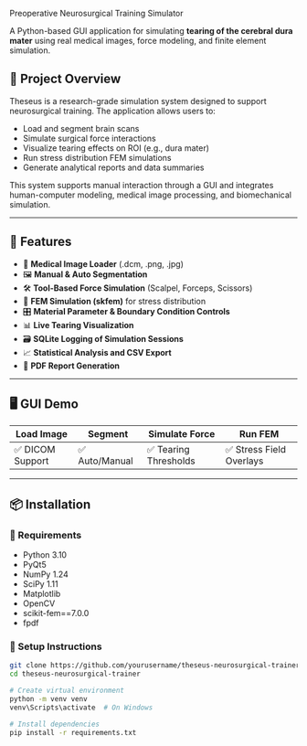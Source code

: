 Preoperative Neurosurgical Training Simulator

A Python-based GUI application for simulating **tearing of the cerebral dura mater** using real medical images, force modeling, and finite element simulation.

## 🚀 Project Overview

Theseus is a research-grade simulation system designed to support neurosurgical training. The application allows users to:
- Load and segment brain scans
- Simulate surgical force interactions
- Visualize tearing effects on ROI (e.g., dura mater)
- Run stress distribution FEM simulations
- Generate analytical reports and data summaries

This system supports manual interaction through a GUI and integrates human-computer modeling, medical image processing, and biomechanical simulation.

---

## 🧩 Features

- 📁 **Medical Image Loader** (.dcm, .png, .jpg)
- 🖼️ **Manual & Auto Segmentation**
- 🛠️ **Tool-Based Force Simulation** (Scalpel, Forceps, Scissors)
- 🧮 **FEM Simulation (skfem)** for stress distribution
- 🎛️ **Material Parameter & Boundary Condition Controls**
- 📊 **Live Tearing Visualization**
- 🗃️ **SQLite Logging of Simulation Sessions**
- 📈 **Statistical Analysis and CSV Export**
- 📝 **PDF Report Generation**

---

## 🖥️ GUI Demo

| Load Image | Segment | Simulate Force | Run FEM |
|------------|---------|----------------|---------|
| ✅ DICOM Support | ✅ Auto/Manual | ✅ Tearing Thresholds | ✅ Stress Field Overlays |

---

## 📦 Installation

### 🔧 Requirements

- Python 3.10
- PyQt5
- NumPy 1.24
- SciPy 1.11
- Matplotlib
- OpenCV
- scikit-fem==7.0.0
- fpdf

### 🔄 Setup Instructions

```bash
git clone https://github.com/yourusername/theseus-neurosurgical-trainer.git
cd theseus-neurosurgical-trainer

# Create virtual environment
python -m venv venv
venv\Scripts\activate  # On Windows

# Install dependencies
pip install -r requirements.txt
